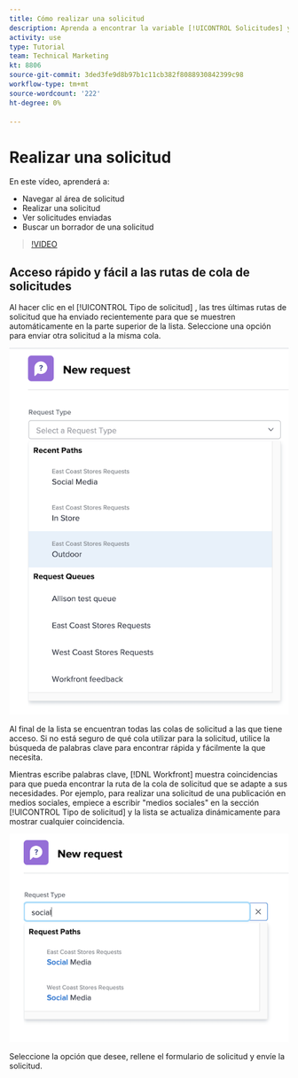```yaml
---
title: Cómo realizar una solicitud
description: Aprenda a encontrar la variable [!UICONTROL Solicitudes] y realice una solicitud. A continuación, aprenda a ver las solicitudes enviadas y borrador.
activity: use
type: Tutorial
team: Technical Marketing
kt: 8806
source-git-commit: 3ded3fe9d8b97b1c11cb382f8088930842399c98
workflow-type: tm+mt
source-wordcount: '222'
ht-degree: 0%

---
```


# Realizar una solicitud

En este vídeo, aprenderá a:

* Navegar al área de solicitud
* Realizar una solicitud
* Ver solicitudes enviadas
* Buscar un borrador de una solicitud

>[!VIDEO](https://video.tv.adobe.com/v/336092/?quality=12)

## Acceso rápido y fácil a las rutas de cola de solicitudes

Al hacer clic en el [!UICONTROL Tipo de solicitud] , las tres últimas rutas de solicitud que ha enviado recientemente para que se muestren automáticamente en la parte superior de la lista. Seleccione una opción para enviar otra solicitud a la misma cola.

![Menú Tipo de solicitud que muestra la lista de rutas de solicitud recientes](assets/collaborator-fundamentals-1.png)

Al final de la lista se encuentran todas las colas de solicitud a las que tiene acceso. Si no está seguro de qué cola utilizar para la solicitud, utilice la búsqueda de palabras clave para encontrar rápida y fácilmente la que necesita.

Mientras escribe palabras clave, [!DNL Workfront] muestra coincidencias para que pueda encontrar la ruta de la cola de solicitud que se adapte a sus necesidades. Por ejemplo, para realizar una solicitud de una publicación en medios sociales, empiece a escribir &quot;medios sociales&quot; en la sección [!UICONTROL Tipo de solicitud] y la lista se actualiza dinámicamente para mostrar cualquier coincidencia.

![Menú Tipo de solicitud con una palabra escrita en el campo para mostrar las rutas de solicitud recientes](assets/collaborator-fundamentals-2.png)

Seleccione la opción que desee, rellene el formulario de solicitud y envíe la solicitud.

<!---
Learn more
Requests area overview
Create and submit Workfront requests
Guides
Make a work request
--->
